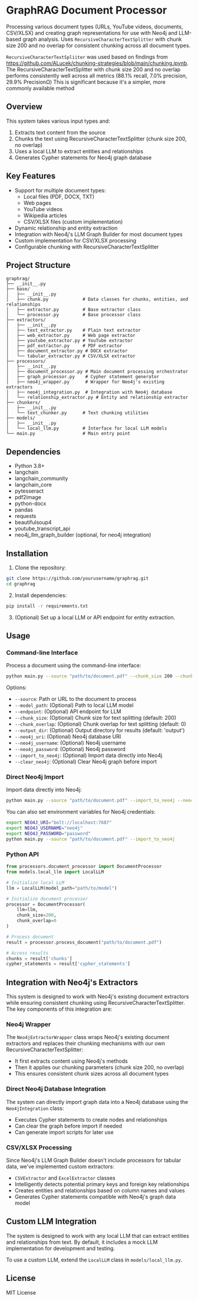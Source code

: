 # GraphRAG Document Processor

Processing various document types (URLs, YouTube videos, documents, CSV/XLSX) and creating graph representations for use with Neo4j and LLM-based graph analysis. Uses `RecursiveCharacterTextSplitter` with chunk size 200 and no overlap for consistent chunking across all document types.

`RecursiveCharacterTextSpliiter` was used based on findings from https://github.com/ALucek/chunking-strategies/blob/main/chunking.ipynb. 
The RecursiveCharacterTextSplitter with chunk size 200 and no overlap performs consistently well across all metrics (88.1% recall, 7.0% precision, 29.9% PrecisionΩ)
This is significant because it's a simpler, more commonly available method

## Overview

This system takes various input types and:
1. Extracts text content from the source
2. Chunks the text using RecursiveCharacterTextSplitter (chunk size 200, no overlap)
3. Uses a local LLM to extract entities and relationships
4. Generates Cypher statements for Neo4j graph database

## Key Features

- Support for multiple document types:
  - Local files (PDF, DOCX, TXT)
  - Web pages
  - YouTube videos
  - Wikipedia articles
  - CSV/XLSX files (custom implementation)
- Dynamic relationship and entity extraction
- Integration with Neo4j's LLM Graph Builder for most document types
- Custom implementation for CSV/XLSX processing
- Configurable chunking with RecursiveCharacterTextSplitter

## Project Structure

```
graphrag/
├── __init__.py
├── base/
│   ├── __init__.py
│   ├── chunk.py             # Data classes for chunks, entities, and relationships
│   ├── extractor.py         # Base extractor class
│   └── processor.py         # Base processor class
├── extractors/
│   ├── __init__.py
│   ├── text_extractor.py    # Plain text extractor
│   ├── web_extractor.py     # Web page extractor
│   ├── youtube_extractor.py # YouTube extractor
│   ├── pdf_extractor.py     # PDF extractor
│   ├── document_extractor.py # DOCX extractor
│   └── tabular_extractor.py # CSV/XLSX extractor
├── processors/
│   ├── __init__.py
│   ├── document_processor.py # Main document processing orchestrator
│   ├── graph_processor.py    # Cypher statement generator
│   ├── neo4j_wrapper.py      # Wrapper for Neo4j's existing extractors
│   ├── neo4j_integration.py  # Integration with Neo4j database
│   └── relationship_extractor.py # Entity and relationship extractor
├── chunkers/
│   ├── __init__.py
│   └── text_chunker.py      # Text chunking utilities
├── models/
│   ├── __init__.py
│   └── local_llm.py         # Interface for local LLM models
└── main.py                  # Main entry point
```

## Dependencies

- Python 3.8+
- langchain
- langchain_community
- langchain_core
- pytesseract
- pdf2image
- python-docx
- pandas
- requests
- beautifulsoup4
- youtube_transcript_api
- neo4j_llm_graph_builder (optional, for neo4j integration)

## Installation

1. Clone the repository:
```bash
git clone https://github.com/yourusername/graphrag.git
cd graphrag
```

2. Install dependencies:
```bash
pip install -r requirements.txt
```

3. (Optional) Set up a local LLM or API endpoint for entity extraction.

## Usage

### Command-line Interface

Process a document using the command-line interface:

```bash
python main.py --source "path/to/document.pdf" --chunk_size 200 --chunk_overlap 0 --output_dir output
```

Options:
- `--source`: Path or URL to the document to process
- `--model_path`: (Optional) Path to local LLM model
- `--endpoint`: (Optional) API endpoint for LLM
- `--chunk_size`: (Optional) Chunk size for text splitting (default: 200)
- `--chunk_overlap`: (Optional) Chunk overlap for text splitting (default: 0)
- `--output_dir`: (Optional) Output directory for results (default: 'output')
- `--neo4j_uri`: (Optional) Neo4j database URI
- `--neo4j_username`: (Optional) Neo4j username
- `--neo4j_password`: (Optional) Neo4j password
- `--import_to_neo4j`: (Optional) Import data directly into Neo4j
- `--clear_neo4j`: (Optional) Clear Neo4j graph before import

### Direct Neo4j Import

Import data directly into Neo4j:

```bash
python main.py --source "path/to/document.pdf" --import_to_neo4j --neo4j_uri "bolt://localhost:7687" --neo4j_username "neo4j" --neo4j_password "password"
```

You can also set environment variables for Neo4j credentials:

```bash
export NEO4J_URI="bolt://localhost:7687"
export NEO4J_USERNAME="neo4j"
export NEO4J_PASSWORD="password"
python main.py --source "path/to/document.pdf" --import_to_neo4j
```

### Python API

```python
from processors.document_processor import DocumentProcessor
from models.local_llm import LocalLLM

# Initialize local LLM
llm = LocalLLM(model_path="path/to/model")

# Initialize document processor
processor = DocumentProcessor(
    llm=llm,
    chunk_size=200,
    chunk_overlap=0
)

# Process document
result = processor.process_document("path/to/document.pdf")

# Access results
chunks = result['chunks']
cypher_statements = result['cypher_statements']
```

## Integration with Neo4j's Extractors

This system is designed to work with Neo4j's existing document extractors while ensuring consistent chunking using RecursiveCharacterTextSplitter. The key components of this integration are:

### Neo4j Wrapper

The `Neo4jExtractorWrapper` class wraps Neo4j's existing document extractors and replaces their chunking mechanisms with our own RecursiveCharacterTextSplitter:

- It first extracts content using Neo4j's methods
- Then it applies our chunking parameters (chunk size 200, no overlap)
- This ensures consistent chunk sizes across all document types

### Direct Neo4j Database Integration

The system can directly import graph data into a Neo4j database using the `Neo4jIntegration` class:

- Executes Cypher statements to create nodes and relationships
- Can clear the graph before import if needed
- Can generate import scripts for later use

### CSV/XLSX Processing

Since Neo4j's LLM Graph Builder doesn't include processors for tabular data, we've implemented custom extractors:

- `CSVExtractor` and `ExcelExtractor` classes
- Intelligently detects potential primary keys and foreign key relationships
- Creates entities and relationships based on column names and values
- Generates Cypher statements compatible with Neo4j's graph data model

## Custom LLM Integration

The system is designed to work with any local LLM that can extract entities and relationships from text. By default, it includes a mock LLM implementation for development and testing.

To use a custom LLM, extend the `LocalLLM` class in `models/local_llm.py`.

## License

MIT License